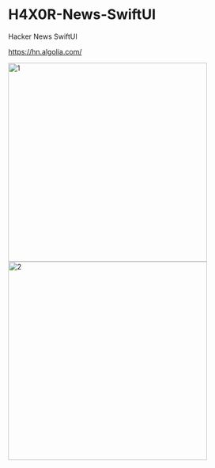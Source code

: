 # H4X0R-News-SwiftUI
Hacker News SwiftUI

https://hn.algolia.com/

<img width="402" alt="1" src="https://user-images.githubusercontent.com/43841583/75114223-7605d200-5665-11ea-82cc-c880bfe4407f.png"><img width="402" alt="2" src="https://user-images.githubusercontent.com/43841583/75114221-71d9b480-5665-11ea-8d45-03b6882eb266.png">
